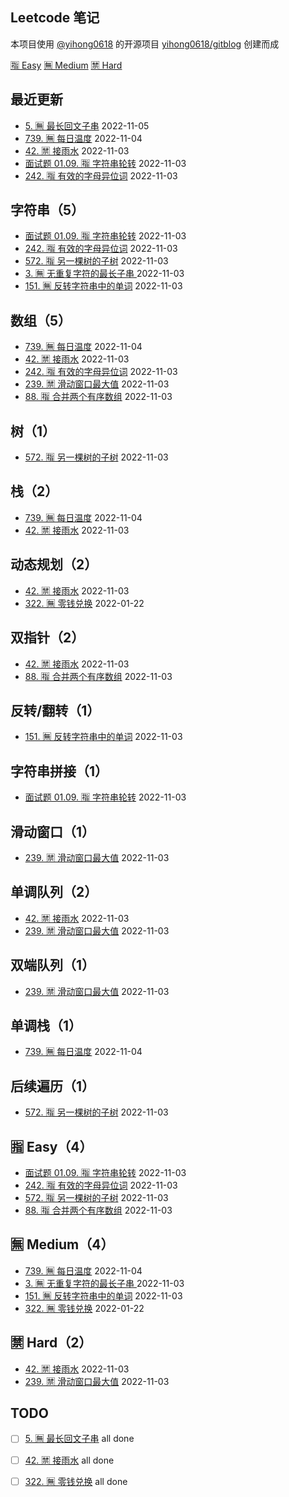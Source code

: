 ## Leetcode 笔记
本项目使用 [@yihong0618](https://github.com/yihong0618) 的开源项目 [yihong0618/gitblog](https://github.com/yihong0618/gitblog) 创建而成


[🈯️ Easy](https://github.com/imtsingyun/LeetCode#%EF%B8%8F-easy)   [🈚️ Medium](https://github.com/imtsingyun/LeetCode#%EF%B8%8F-medium)   [🈲 Hard](https://github.com/imtsingyun/LeetCode#-hard)
## 最近更新
- [5. 🈚️ 最长回文子串](https://github.com/imtsingyun/LeetCode/issues/12) 2022-11-05
- [739. 🈚️ 每日温度](https://github.com/imtsingyun/LeetCode/issues/11) 2022-11-04
- [42. 🈲 接雨水](https://github.com/imtsingyun/LeetCode/issues/10) 2022-11-03
- [面试题 01.09. 🈯️ 字符串轮转](https://github.com/imtsingyun/LeetCode/issues/9) 2022-11-03
- [242. 🈯️ 有效的字母异位词](https://github.com/imtsingyun/LeetCode/issues/8) 2022-11-03
## 字符串（5）
- [面试题 01.09. 🈯️ 字符串轮转](https://github.com/imtsingyun/LeetCode/issues/9) 2022-11-03
- [242. 🈯️ 有效的字母异位词](https://github.com/imtsingyun/LeetCode/issues/8) 2022-11-03
- [572. 🈯️ 另一棵树的子树](https://github.com/imtsingyun/LeetCode/issues/7) 2022-11-03
- [3. 🈚️ 无重复字符的最长子串 ](https://github.com/imtsingyun/LeetCode/issues/3) 2022-11-03
- [151. 🈚️ 反转字符串中的单词](https://github.com/imtsingyun/LeetCode/issues/2) 2022-11-03
## 数组（5）
- [739. 🈚️ 每日温度](https://github.com/imtsingyun/LeetCode/issues/11) 2022-11-04
- [42. 🈲 接雨水](https://github.com/imtsingyun/LeetCode/issues/10) 2022-11-03
- [242. 🈯️ 有效的字母异位词](https://github.com/imtsingyun/LeetCode/issues/8) 2022-11-03
- [239. 🈲 滑动窗口最大值](https://github.com/imtsingyun/LeetCode/issues/6) 2022-11-03
- [88. 🈯️ 合并两个有序数组](https://github.com/imtsingyun/LeetCode/issues/5) 2022-11-03
## 树（1）
- [572. 🈯️ 另一棵树的子树](https://github.com/imtsingyun/LeetCode/issues/7) 2022-11-03
## 栈（2）
- [739. 🈚️ 每日温度](https://github.com/imtsingyun/LeetCode/issues/11) 2022-11-04
- [42. 🈲 接雨水](https://github.com/imtsingyun/LeetCode/issues/10) 2022-11-03
## 动态规划（2）
- [42. 🈲 接雨水](https://github.com/imtsingyun/LeetCode/issues/10) 2022-11-03
- [322. 🈚️ 零钱兑换](https://github.com/imtsingyun/LeetCode/issues/1) 2022-01-22
## 双指针（2）
- [42. 🈲 接雨水](https://github.com/imtsingyun/LeetCode/issues/10) 2022-11-03
- [88. 🈯️ 合并两个有序数组](https://github.com/imtsingyun/LeetCode/issues/5) 2022-11-03
## 反转/翻转（1）
- [151. 🈚️ 反转字符串中的单词](https://github.com/imtsingyun/LeetCode/issues/2) 2022-11-03
## 字符串拼接（1）
- [面试题 01.09. 🈯️ 字符串轮转](https://github.com/imtsingyun/LeetCode/issues/9) 2022-11-03
## 滑动窗口（1）
- [239. 🈲 滑动窗口最大值](https://github.com/imtsingyun/LeetCode/issues/6) 2022-11-03
## 单调队列（2）
- [42. 🈲 接雨水](https://github.com/imtsingyun/LeetCode/issues/10) 2022-11-03
- [239. 🈲 滑动窗口最大值](https://github.com/imtsingyun/LeetCode/issues/6) 2022-11-03
## 双端队列（1）
- [239. 🈲 滑动窗口最大值](https://github.com/imtsingyun/LeetCode/issues/6) 2022-11-03
## 单调栈（1）
- [739. 🈚️ 每日温度](https://github.com/imtsingyun/LeetCode/issues/11) 2022-11-04
## 后续遍历（1）
- [572. 🈯️ 另一棵树的子树](https://github.com/imtsingyun/LeetCode/issues/7) 2022-11-03
## 🈯️ Easy（4）
- [面试题 01.09. 🈯️ 字符串轮转](https://github.com/imtsingyun/LeetCode/issues/9) 2022-11-03
- [242. 🈯️ 有效的字母异位词](https://github.com/imtsingyun/LeetCode/issues/8) 2022-11-03
- [572. 🈯️ 另一棵树的子树](https://github.com/imtsingyun/LeetCode/issues/7) 2022-11-03
- [88. 🈯️ 合并两个有序数组](https://github.com/imtsingyun/LeetCode/issues/5) 2022-11-03
## 🈚️ Medium（4）
- [739. 🈚️ 每日温度](https://github.com/imtsingyun/LeetCode/issues/11) 2022-11-04
- [3. 🈚️ 无重复字符的最长子串 ](https://github.com/imtsingyun/LeetCode/issues/3) 2022-11-03
- [151. 🈚️ 反转字符串中的单词](https://github.com/imtsingyun/LeetCode/issues/2) 2022-11-03
- [322. 🈚️ 零钱兑换](https://github.com/imtsingyun/LeetCode/issues/1) 2022-01-22
## 🈲 Hard（2）
- [42. 🈲 接雨水](https://github.com/imtsingyun/LeetCode/issues/10) 2022-11-03
- [239. 🈲 滑动窗口最大值](https://github.com/imtsingyun/LeetCode/issues/6) 2022-11-03
## TODO 
- [ ] [5. 🈚️ 最长回文子串](https://github.com/imtsingyun/LeetCode/issues/12) all done

- [ ] [42. 🈲 接雨水](https://github.com/imtsingyun/LeetCode/issues/10) all done

- [ ] [322. 🈚️ 零钱兑换](https://github.com/imtsingyun/LeetCode/issues/1) all done

